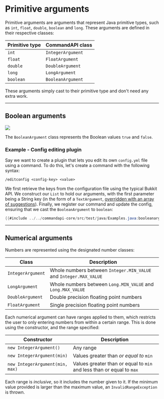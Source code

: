 # Primitive arguments

Primitive arguments are arguments that represent Java primitive types, such as `int`, `float`, `double`, `boolean` and `long`. These arguments are defined in their respective classes:

| Primitive type | CommandAPI class  |
| -------------- | ----------------- |
| `int`          | `IntegerArgument` |
| `float`        | `FloatArgument`   |
| `double`       | `DoubleArgument`  |
| `long`         | `LongArgument`    |
| `boolean`      | `BooleanArgument` |

These arguments simply cast to their primitive type and don't need any extra work.

-----

## Boolean arguments

![](./images/arguments/boolean.png)

The `BooleanArgument` class represents the Boolean values `true` and `false`.

<div class="example">

### Example - Config editing plugin

Say we want to create a plugin that lets you edit its own `config.yml` file using a command. To do this, let's create a command with the following syntax:

```mccmd
/editconfig <config-key> <value>
```

We first retrieve the keys from the configuration file using the typical Bukkit API. We construct our `List` to hold our arguments, with the first parameter being a String key (in the form of a `TextArgument`, [overridden with an array of suggestions](./argumentsuggestions.md)). Finally, we register our command and update the config, ensuring that we cast the `BooleanArgument` to `boolean`: 

```java
{{#include ../../commandapi-core/src/test/java/Examples.java:booleanargs}}
```

</div>

-----

## Numerical arguments

Numbers are represented using the designated number classes:

| Class | Description |
| ----- | ----------- |
| `IntegerArgument` | Whole numbers between `Integer.MIN_VALUE` and `Integer.MAX_VALUE` |
| `LongArgument` | Whole numbers between `Long.MIN_VALUE` and `Long.MAX_VALUE` |
| `DoubleArgument` | Double precision floating point numbers |
| `FloatArgument` | Single precision floating point numbers |

Each numerical argument can have ranges applied to them, which restricts the user to only entering numbers from within a certain range. This is done using the constructor, and the range specified:

| Constructor | Description |
| ----------- | ----------- |
| `new IntegerArgument()` | Any range |
| `new IntegerArgument(min)` | Values greater than _or equal to_ `min` |
| `new IntegerArgument(min, max)` | Values greater than or equal to `min` and less than or equal to `max` |

Each range is _inclusive_, so it includes the number given to it. If the minimum value provided is larger than the maximum value, an `InvalidRangeException` is thrown.

